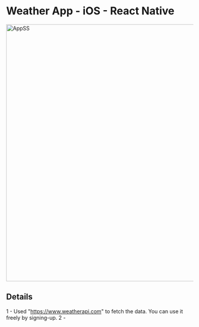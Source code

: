 # Weather App - iOS - React Native

<img width="689" alt="AppSS" src="https://github.com/oguzzhanturkmen/weather-app-ios-react-native/assets/111460897/ba272a82-7ec6-40c1-a1a1-81826ee2d9c8">




## Details

1 - Used "https://www.weatherapi.com" to fetch the data. You can use it freely by signing-up.
2 - 

